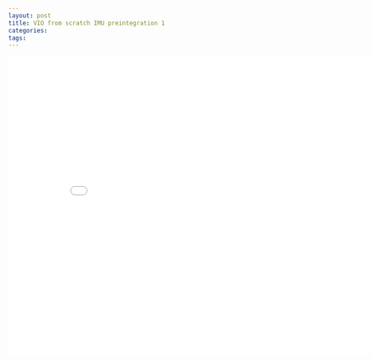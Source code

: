 ```yaml
---
layout: post
title: VIO from scratch IMU preintegration 1 
categories:
tags:
---
```


<center><embed src="/pdfs/posts/VIO from scratch 3-2.pdf" width="850" height="600"></center>
